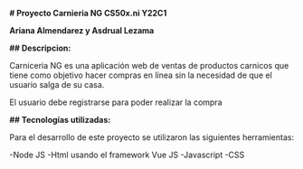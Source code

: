 **# Proyecto Carnieria NG CS50x.ni Y22C1**

__Ariana Almendarez y Asdrual Lezama__

**## Descripcion:**

Carniceria NG es una aplicación web de ventas de productos carnicos que tiene como objetivo hacer compras en línea sin la necesidad de que el usuario salga de su casa.

El usuario debe registrarse para poder realizar la compra 

**## Tecnologías utilizadas:**

Para el desarrollo de este proyecto se utilizaron las siguientes herramientas:

-Node JS
-Html usando el framework Vue JS
-Javascript
-CSS
